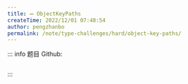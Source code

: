 ```yaml
---
title: ➖ ObjectKeyPaths
createTime: 2022/12/01 07:48:54
author: pengzhanbo
permalink: /note/type-challenges/hard/object-key-paths/
---
```


::: info 题目
Github: []()

```ts
```
:::
